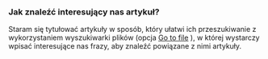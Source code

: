 ### Jak znaleźć interesujący nas artykuł?
Staram się tytułować artykuły w sposób, który ułatwi ich przeszukiwanie 
z wykorzystaniem wyszukiwarki plików (opcja [Go to file](https://github.com/danetykpl/danetykpl/find/main) ), w której wystarczy wpisać interesujące nas frazy, 
aby znaleźć powiązane z nimi artykuły.
